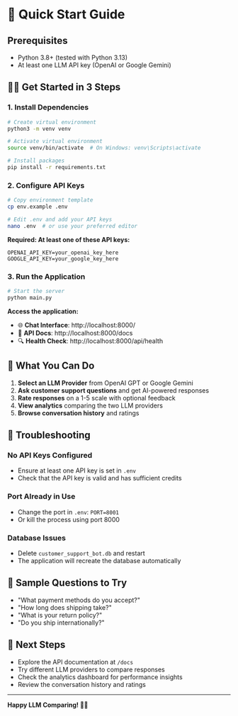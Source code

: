 # 🚀 Quick Start Guide

## Prerequisites
- Python 3.8+ (tested with Python 3.13)
- At least one LLM API key (OpenAI or Google Gemini)

## 🏃‍♂️ Get Started in 3 Steps

### 1. Install Dependencies
```bash
# Create virtual environment
python3 -m venv venv

# Activate virtual environment
source venv/bin/activate  # On Windows: venv\Scripts\activate

# Install packages
pip install -r requirements.txt
```

### 2. Configure API Keys
```bash
# Copy environment template
cp env.example .env

# Edit .env and add your API keys
nano .env  # or use your preferred editor
```

**Required: At least one of these API keys:**
```env
OPENAI_API_KEY=your_openai_key_here
GOOGLE_API_KEY=your_google_key_here
```

### 3. Run the Application
```bash
# Start the server
python main.py
```

**Access the application:**
- 🌐 **Chat Interface**: http://localhost:8000/
- 📖 **API Docs**: http://localhost:8000/docs
- 🔍 **Health Check**: http://localhost:8000/api/health

## 🎯 What You Can Do

1. **Select an LLM Provider** from OpenAI GPT or Google Gemini
2. **Ask customer support questions** and get AI-powered responses
3. **Rate responses** on a 1-5 scale with optional feedback
4. **View analytics** comparing the two LLM providers
5. **Browse conversation history** and ratings

## 🔧 Troubleshooting

### No API Keys Configured
- Ensure at least one API key is set in `.env`
- Check that the API key is valid and has sufficient credits

### Port Already in Use
- Change the port in `.env`: `PORT=8001`
- Or kill the process using port 8000

### Database Issues
- Delete `customer_support_bot.db` and restart
- The application will recreate the database automatically

## 📱 Sample Questions to Try

- "What payment methods do you accept?"
- "How long does shipping take?"
- "What is your return policy?"
- "Do you ship internationally?"

## 🚀 Next Steps

- Explore the API documentation at `/docs`
- Try different LLM providers to compare responses
- Check the analytics dashboard for performance insights
- Review the conversation history and ratings

---

**Happy LLM Comparing! 🤖✨**
